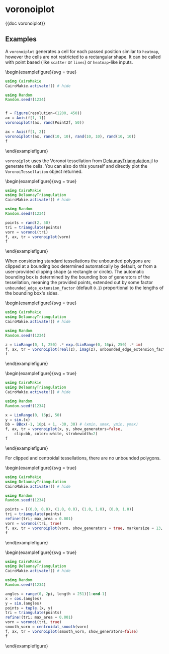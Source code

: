 # voronoiplot

{{doc voronoiplot}}

## Examples

A `voronoiplot` generates a cell for each passed position similar to `heatmap`,
however the cells are not restricted to a rectangular shape. It can be called with
point based (like `scatter` or `lines`) or `heatmap`-like inputs.

\begin{examplefigure}{svg = true}
```julia
using CairoMakie
CairoMakie.activate!() # hide

using Random
Random.seed!(1234)


f = Figure(resolution=(1200, 450))
ax = Axis(f[1, 1])
voronoiplot!(ax, rand(Point2f, 50))

ax = Axis(f[1, 2])
voronoiplot!(ax, rand(10, 10), rand(10, 10), rand(10, 10))
f
```
\end{examplefigure}

`voronoiplot` uses the Voronoi tessellation from
[DelaunayTriangulation.jl](https://github.com/DanielVandH/DelaunayTriangulation.jl)
to generate the cells. You can also do this yourself and directly plot the
`VoronoiTessellation` object returned.

\begin{examplefigure}{svg = true}
```julia
using CairoMakie
using DelaunayTriangulation
CairoMakie.activate!() # hide

using Random
Random.seed!(1234)

points = rand(2, 50)
tri = triangulate(points)
vorn = voronoi(tri)
f, ax, tr = voronoiplot(vorn)
f
```
\end{examplefigure}


When considering standard tessellations the unbounded polygons are clipped at a bounding box determined automatically by default, or from a user-provided clipping shape (a rectangle or circle).
The automatic bounding box is determined by the bounding box of generators of the tessellation, meaning the provided points, extended out by some factor `unbounded_edge_extension_factor` (default `0.1`) proportional to the lengths of the bounding box's sides.

\begin{examplefigure}{svg = true}
```julia
using CairoMakie
using DelaunayTriangulation
CairoMakie.activate!() # hide

using Random
Random.seed!(1234)

z = LinRange(0, 1, 250) .* exp.(LinRange(0, 16pi, 250) .* im)
f, ax, tr = voronoiplot(real(z), imag(z), unbounded_edge_extension_factor = 0.4, markersize = 7)
f
```
\end{examplefigure}

\begin{examplefigure}{svg = true}
```julia
using CairoMakie
using DelaunayTriangulation
CairoMakie.activate!() # hide

using Random
Random.seed!(1234)

x = LinRange(0, 16pi, 50)
y = sin.(x)
bb = BBox(-1, 16pi + 1, -30, 30) # (xmin, xmax, ymin, ymax)
f, ax, tr = voronoiplot(x, y, show_generators=false,
    clip=bb, color=:white, strokewidth=2)
f
```
\end{examplefigure}

For clipped and centroidal tessellations, there are no unbounded polygons.

\begin{examplefigure}{svg = true}
```julia
using CairoMakie
using DelaunayTriangulation
CairoMakie.activate!() # hide

using Random
Random.seed!(1234)

points = [(0.0, 0.0), (1.0, 0.0), (1.0, 1.0), (0.0, 1.0)]
tri = triangulate(points)
refine!(tri; max_area = 0.001)
vorn = voronoi(tri, true)
f, ax, tr = voronoiplot(vorn, show_generators = true, markersize = 13, marker = 'x')
f
```
\end{examplefigure}

\begin{examplefigure}{svg = true}
```julia
using CairoMakie
using DelaunayTriangulation
CairoMakie.activate!() # hide

using Random
Random.seed!(1234)

angles = range(0, 2pi, length = 251)[1:end-1]
x = cos.(angles)
y = sin.(angles)
points = tuple.(x, y)
tri = triangulate(points)
refine!(tri; max_area = 0.001)
vorn = voronoi(tri, true)
smooth_vorn = centroidal_smooth(vorn)
f, ax, tr = voronoiplot(smooth_vorn, show_generators=false)
f
```
\end{examplefigure}